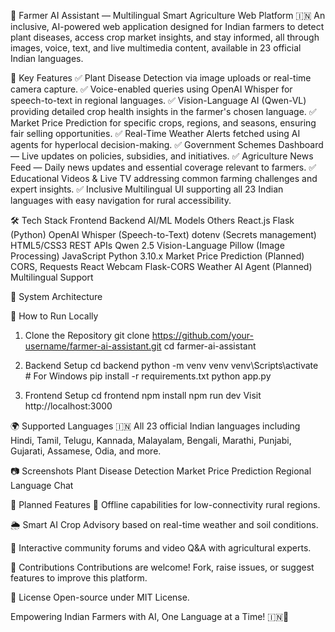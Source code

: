 🌾 Farmer AI Assistant — Multilingual Smart Agriculture Web Platform 🇮🇳
An inclusive, AI-powered web application designed for Indian farmers to detect plant diseases, access crop market insights, and stay informed, all through images, voice, text, and live multimedia content, available in 23 official Indian languages.

📌 Key Features
✅ Plant Disease Detection via image uploads or real-time camera capture.
✅ Voice-enabled queries using OpenAI Whisper for speech-to-text in regional languages.
✅ Vision-Language AI (Qwen-VL) providing detailed crop health insights in the farmer's chosen language.
✅ Market Price Prediction for specific crops, regions, and seasons, ensuring fair selling opportunities.
✅ Real-Time Weather Alerts fetched using AI agents for hyperlocal decision-making.
✅ Government Schemes Dashboard — Live updates on policies, subsidies, and initiatives.
✅ Agriculture News Feed — Daily news updates and essential coverage relevant to farmers.
✅ Educational Videos & Live TV addressing common farming challenges and expert insights.
✅ Inclusive Multilingual UI supporting all 23 Indian languages with easy navigation for rural accessibility.

🛠️ Tech Stack
Frontend	Backend	AI/ML Models	Others
React.js	Flask (Python)	OpenAI Whisper (Speech-to-Text)	dotenv (Secrets management)
HTML5/CSS3	REST APIs	Qwen 2.5 Vision-Language	Pillow (Image Processing)
JavaScript	Python 3.10.x	Market Price Prediction (Planned)	CORS, Requests
React Webcam	Flask-CORS	Weather AI Agent (Planned)	Multilingual Support

🎯 System Architecture

🚀 How to Run Locally
1. Clone the Repository
git clone https://github.com/your-username/farmer-ai-assistant.git
cd farmer-ai-assistant

2. Backend Setup
cd backend
python -m venv venv
venv\Scripts\activate  # For Windows
pip install -r requirements.txt
python app.py

4. Frontend Setup
cd frontend
npm install
npm run dev
Visit http://localhost:3000

🌍 Supported Languages
🇮🇳 All 23 official Indian languages including Hindi, Tamil, Telugu, Kannada, Malayalam, Bengali, Marathi, Punjabi, Gujarati, Assamese, Odia, and more.

📷 Screenshots
Plant Disease Detection	Market Price Prediction	Regional Language Chat

📡 Planned Features
🌾 Offline capabilities for low-connectivity rural regions.

🌦️ Smart AI Crop Advisory based on real-time weather and soil conditions.

🎥 Interactive community forums and video Q&A with agricultural experts.

🤝 Contributions
Contributions are welcome! Fork, raise issues, or suggest features to improve this platform.

📃 License
Open-source under MIT License.

Empowering Indian Farmers with AI, One Language at a Time! 🇮🇳🌾

